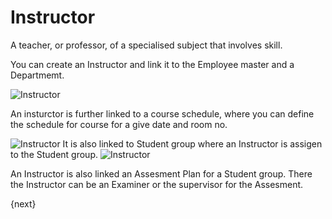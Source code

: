 # Instructor

A teacher, or professor, of a specialised subject that involves skill. 

You can create an Instructor and link it to the Employee master and a Departmemt.

<img class="screenshot" alt="Instructor" src="/docs/assets/img/schools/setup/instructor.png">

An insturctor is further linked to a course schedule, where you can define the schedule for course for a give date and room no.

<img class="screenshot" alt="Instructor" src="/docs/assets/img/schools/setup/instructor.gif">
It is also linked to Student group where an Instructor is assigen to the Student group.

<img class="screenshot" alt="Instructor" src="/docs/assets/img/schools/setup/student-group-instructor.gif">

An Instructor is also linked an Assesment Plan for a Student group. There the Instructor can be an Examiner or the supervisor for the Assesment. 

{next}